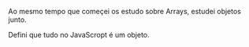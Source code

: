 

Ao mesmo tempo que começei os estudo sobre Arrays, estudei objetos junto.

Defini que tudo no JavaScropt é um objeto.